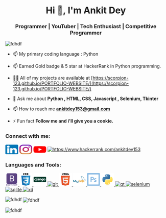 <h1 align="center">Hi 👋, I'm Ankit Dey</h1>
<h3 align="center">Programmer | YouTuber | Tech Enthusiast | Competitive Programmer</h3>

<p align="left"> <img src="https://komarev.com/ghpvc/?username=fdhdf&label=Profile%20views&color=0e75b6&style=flat" alt="fdhdf" /> </p>


- 📫 My primary coding language : Python

- 📫 Earned Gold badge & 5 star at HackerRank in Python programming.

- 👨‍💻 All of my projects are available at [https://scorpion-123.github.io/PORTFOLIO-WEBSITE/](https://scorpion-123.github.io/PORTFOLIO-WEBSITE/)

- 💬 Ask me about **Python , HTML, CSS, Javascript , Selenium, Tkinter**

- 📫 How to reach me **ankitdey153@gmail.com**

- ⚡ Fun fact **Follow me and i'll give you a cookie.**

<h3 align="left">Connect with me:</h3>
<p align="left">
<a href="https://linkedin.com/in/https://www.linkedin.com/in/ankit-dey-6689571b9/" target="blank"><img align="center" src="linkedin.svg" alt="https://www.linkedin.com/in/ankit-dey-6689571b9/" height="30" width="40" /></a>
<a href="https://instagram.com/https://instagram.com/pytho_n_programmer" target="blank"><img align="center" src="instagram.svg" alt="https://instagram.com/pytho_n_programmer" height="30" width="40" /></a>
<a href="https://www.youtube.com/c/https://www.youtube.com/channel/ucbp63g76h5g9tbdyzlcscyw" target="blank"><img align="center" src="youtube.svg" alt="https://www.youtube.com/channel/ucbp63g76h5g9tbdyzlcscyw" height="30" width="40" /></a>
<a href="https://www.hackerrank.com/https://www.hackerrank.com/ankitdey153" target="blank"><img align="center" src="https://img.icons8.com/windows/50/26e07f/hackerrank.png" alt="https://www.hackerrank.com/ankitdey153" height="30" width="40" /></a>
</p>

<h3 align="left">Languages and Tools:</h3>
<p align="left"> <a href="https://getbootstrap.com" target="_blank"> <img src="https://raw.githubusercontent.com/devicons/devicon/master/icons/bootstrap/bootstrap-plain-wordmark.svg" alt="bootstrap" width="40" height="40"/> </a> <a href="https://www.w3schools.com/css/" target="_blank"> <img src="https://raw.githubusercontent.com/devicons/devicon/master/icons/css3/css3-original-wordmark.svg" alt="css3" width="40" height="40"/> </a> <a href="https://www.djangoproject.com/" target="_blank"> <img src="https://raw.githubusercontent.com/devicons/devicon/master/icons/django/django-original.svg" alt="django" width="40" height="40"/> </a> <a href="https://git-scm.com/" target="_blank"> <img src="https://www.vectorlogo.zone/logos/git-scm/git-scm-icon.svg" alt="git" width="40" height="40"/> </a> <a href="https://www.w3.org/html/" target="_blank"> <img src="https://raw.githubusercontent.com/devicons/devicon/master/icons/html5/html5-original-wordmark.svg" alt="html5" width="40" height="40"/> </a> <a href="https://www.mysql.com/" target="_blank"> <img src="https://raw.githubusercontent.com/devicons/devicon/master/icons/mysql/mysql-original-wordmark.svg" alt="mysql" width="40" height="40"/> </a> <a href="https://www.photoshop.com/en" target="_blank"> <img src="https://raw.githubusercontent.com/devicons/devicon/master/icons/photoshop/photoshop-line.svg" alt="photoshop" width="40" height="40"/> </a> <a href="https://www.python.org" target="_blank"> <img src="https://raw.githubusercontent.com/devicons/devicon/master/icons/python/python-original.svg" alt="python" width="40" height="40"/> </a> <a href="https://www.qt.io/" target="_blank"> <img src="https://upload.wikimedia.org/wikipedia/commons/0/0b/Qt_logo_2016.svg" alt="qt" width="40" height="40"/> </a> <a href="https://www.selenium.dev" target="_blank"> <img src="https://raw.githubusercontent.com/detain/svg-logos/780f25886640cef088af994181646db2f6b1a3f8/svg/selenium-logo.svg" alt="selenium" width="40" height="40"/> </a> <a href="https://www.sqlite.org/" target="_blank"> <img src="https://www.vectorlogo.zone/logos/sqlite/sqlite-icon.svg" alt="sqlite" width="40" height="40"/> </a> <a href="https://www.adobe.com/products/xd.html" target="_blank"> <img src="https://cdn.worldvectorlogo.com/logos/adobe-xd.svg" alt="xd" width="40" height="40"/> </a> </p>

<p><img align="left" src="https://github-readme-stats.vercel.app/api/top-langs?username=fdhdf&show_icons=true&locale=en&layout=compact" alt="fdhdf" /></p>

<p>&nbsp;<img align="center" src="https://github-readme-stats.vercel.app/api?username=fdhdf&show_icons=true&locale=en" alt="fdhdf" /></p>

<p><img align="center" src="https://github-readme-streak-stats.herokuapp.com/?user=fdhdf&" alt="fdhdf" /></p>
